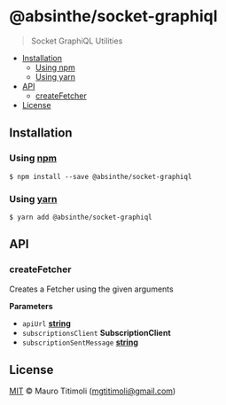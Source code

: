 # @absinthe/socket-graphiql

> Socket GraphiQL Utilities

<!-- START doctoc generated TOC please keep comment here to allow auto update -->
<!-- DON'T EDIT THIS SECTION, INSTEAD RE-RUN doctoc TO UPDATE -->
<!-- END doctoc -->

- [Installation](#installation)
  - [Using npm](#using-npm)
  - [Using yarn](#using-yarn)
- [API](#api)
  - [createFetcher](#createfetcher)
- [License](#license)

<!-- END doctoc generated TOC please keep comment here to allow auto update -->

## Installation

### Using [npm](https://docs.npmjs.com/cli/npm)

    $ npm install --save @absinthe/socket-graphiql

### Using [yarn](https://yarnpkg.com)

    $ yarn add @absinthe/socket-graphiql

## API

<!-- Generated by documentation.js. Update this documentation by updating the source code. -->

### createFetcher

Creates a Fetcher using the given arguments

**Parameters**

-   `apiUrl` **[string](https://developer.mozilla.org/en-US/docs/Web/JavaScript/Reference/Global_Objects/String)** 
-   `subscriptionsClient` **SubscriptionClient** 
-   `subscriptionSentMessage` **[string](https://developer.mozilla.org/en-US/docs/Web/JavaScript/Reference/Global_Objects/String)** 

## License

[MIT](LICENSE.txt) :copyright: Mauro Titimoli (mgtitimoli@gmail.com)
